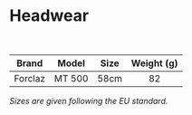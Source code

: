 # Headwear

<br>

|    Brand    |      Model       | Size | Weight (g) |
| :---------: | :--------------: | :--: | :--------: |
| Forclaz | MT 500 | 58cm | 82 |

_Sizes are given following the EU standard._